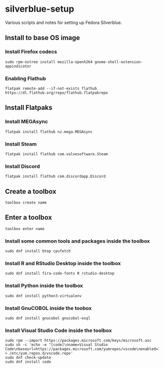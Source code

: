 # silverblue-setup

Various scripts and notes for setting up Fedora Silverblue.

## Install to base OS image

### Install Firefox codecs

    sudo rpm-ostree install mozilla-openh264 gnome-shell-extension-appindicator

### Enabling Flathub

    flatpak remote-add --if-not-exists flathub https://dl.flathub.org/repo/flathub.flatpakrepo

## Install Flatpaks

### Install MEGAsync

    flatpak install flathub nz.mega.MEGAsync

### Install Steam

    flatpak install flathub com.valvesoftware.Steam

### Install Discord

    flatpak install flathub com.discordapp.Discord
    
## Create a toolbox

    toolbox create name

## Enter a toolbox

    toolbox enter name

### Install some common tools and packages inside the toolbox

    sudo dnf install btop cpufetch

### Install R and RStudio Desktop inside the toolbox

    sudo dnf install fira-code-fonts R rstudio-desktop

### Install Python inside the toolbox

    sudo dnf install python3-virtualenv

### Install GnuCOBOL inside the toobox

    sudo dnf install gnucobol gnucobol-esql

### Install Visual Studio Code inside the toolbox

    sudo rpm --import https://packages.microsoft.com/keys/microsoft.asc
    sudo sh -c 'echo -e "[code]\nname=Visual Studio Code\nbaseurl=https://packages.microsoft.com/yumrepos/vscode\nenabled=1\ngpgcheck=1\ngpgkey=https://packages.microsoft.com/keys/microsoft.asc" > /etc/yum.repos.d/vscode.repo'
    sudo dnf check-update
    sudo dnf install code
